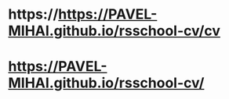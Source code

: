 # https://https://PAVEL-MIHAI.github.io/rsschool-cv/cv
# https://PAVEL-MIHAI.github.io/rsschool-cv/
